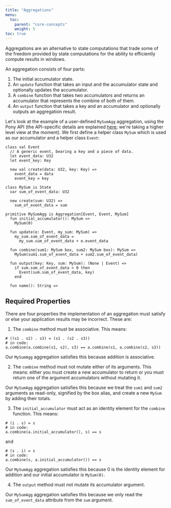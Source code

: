 ```yaml
---
title: "Aggregations"
menu:
  toc:
    parent: "core-concepts"
    weight: 5
toc: true
---
```

Aggregations are an alternative to state computations that trade some of the freedom provided by state computations for the ability to efficiently compute results in windows.

An aggregation consists of four parts:
1) The initial accumulator state.
2) An `update` function that takes an input and the accumulator state and optionally updates the accumulator.
3) A `combine` function that takes two accumulators and returns an accumulator that represents the combine of both of them.
4) An `output` function that takes a key and an accumulator and optionally outputs an aggregation result.

Let's look at the example of a user-defined `MySumAgg` aggregation, using the Pony API (the API-specific details are explained [here](/pony-tutorial/api); we're taking a higher level view at the moment). We first define a helper class `MySum` which is used as our accumulator and a helper class `Event`:

```
class val Event
  // A generic event, bearing a key and a piece of data.
  let event_data: U32
  let event_key: Key

  new val create(data: U32, key: Key) =>
    event_data = data
    event_key = key

class MySum is State
  var sum_of_event_data: U32

  new create(sum: U32) =>
    sum_of_event_data = sum

primitive MySumAgg is Aggregation[Event, Event, MySum]
  fun initial_accumulator(): MySum =>
    MySum(0)

  fun update(e: Event, my_sum: MySum) =>
    my_sum.sum_of_event_data =
      my_sum.sum_of_event_data + e.event_data

  fun combine(sum1: MySum box, sum2: MySum box): MySum =>
    MySum(sum1.sum_of_event_data + sum2.sum_of_event_data)

  fun output(key: Key, sum: MySum): (None | Event) =>
    if sum.sum_of_event_data > 0 then
      Event(sum.sum_of_event_data, key)
    end

  fun name(): String =>
```

## Required Properties

There are four properties the implementation of an aggregation must satisfy or else your application results may be incorrect. These are:

1) The `combine` method must be associative. This means:
```
# ((s1 . s2) . s3) = (s1 . (s2 . s3))
# in code:
a.combine(a.combine(s1, s2), s3) == a.combine(s1, a.combine(s2, s3))
```
Our `MySumAgg` aggregation satisfies this because addition is associative.

2) The `combine` method must not mutate either of its arguments. This means: either you must create a new accumulator to return or you must return one of
the argument accumulators without mutating it.

Our `MySumAgg` aggregation satisfies this because we treat the `sum1` and `sum2` arguments as read-only, signified by the box alias, and create a new `MySum` by adding their totals.

3) The `initial_accumulator` must act as an identity element for the `combine` function. This means:
```
# (i . s) = s
# in code:
a.combine(a.initial_accumulator(), s) == s
```
and
```
# (s . i) = s
# in code:
a.combine(s, a.initial_accumulator()) == s
```
Our `MySumAgg` aggregation satisfies this because 0 is the identity element for addition and our initial accumulator is `MySum(0)`.

4) The `output` method must not mutate its accumulator argument.

Our `MySumAgg` aggregation satisfies this because we only read the `sum_of_event_data` attribute from the `sum` argument.
